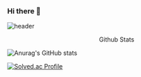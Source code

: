 ### Hi there 👋

<!--
**resti999/resti999** is a ✨ _special_ ✨ repository because its `README.md` (this file) appears on your GitHub profile.

Here are some ideas to get you started:

- 🔭 I’m currently working on ...
- 🌱 I’m currently learning ...
- 👯 I’m looking to collaborate on ...
- 🤔 I’m looking for help with ...
- 💬 Ask me about ...
- 📫 How to reach me: ...
- 😄 Pronouns: ...
- ⚡ Fun fact: ...
-->

![header](https://capsule-render.vercel.app/api?type=shark&color=auto&height=300&section=header&text=resti999%20&fontSize=90)

<div align="center">Github Stats</div>

![Anurag's GitHub stats](https://github-readme-stats.vercel.app/api?username=resti999&show_icons=true&theme=dark)


[![Solved.ac Profile](http://mazassumnida.wtf/api/generate_badge?boj=spookey)](https://solved.ac/spookey)
